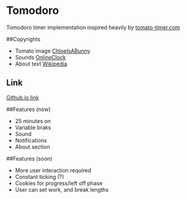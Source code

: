 # Tomodoro
Tomodoro timer implementation inspired heavily by [tomato-timer.com](http://tomato-timer.com/#)

##Copyrights
- Tomato image [ChloeIsABunny](http://chloeisabunny.deviantart.com/)
- Sounds [OnlineClock](www.onlineclock.net)
- About text [Wikipedia](wikipedia.com)

## Link
[Github.io link](http://rougetimelord.github.io/tomodoro/)

##Features (now)
- 25 minutes on
- Variable braks
- Sound
- Notifications
- About section

##Features (soon)
- More user interaction required
- Constant ticking (?)
- Cookies for progress/left off phase
- User can set work, and break lengths
